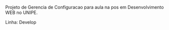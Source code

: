 Projeto de Gerencia de Configuracao para aula na pos em Desenvolvimento WEB no UNIPE.

Linha: Develop
